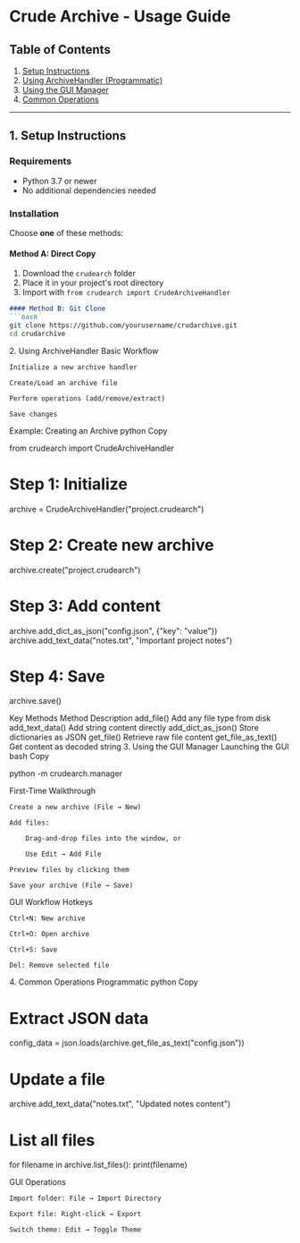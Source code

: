 # Crude Archive - Usage Guide

## Table of Contents
1. [Setup Instructions](#setup)
2. [Using ArchiveHandler (Programmatic)](#archivehandler)
3. [Using the GUI Manager](#gui-manager)
4. [Common Operations](#common-operations)

---

## <a name="setup"></a>1. Setup Instructions

### Requirements
- Python 3.7 or newer
- No additional dependencies needed

### Installation
Choose **one** of these methods:

#### Method A: Direct Copy
1. Download the `crudearch` folder
2. Place it in your project's root directory
3. Import with `from crudearch import CrudeArchiveHandler`
```markdown
#### Method B: Git Clone
```bash
git clone https://github.com/yourusername/crudarchive.git
cd crudarchive
```

<a name="archivehandler"></a>2. Using ArchiveHandler
Basic Workflow

    Initialize a new archive handler

    Create/Load an archive file

    Perform operations (add/remove/extract)

    Save changes

Example: Creating an Archive
python
Copy

from crudearch import CrudeArchiveHandler

# Step 1: Initialize
archive = CrudeArchiveHandler("project.crudearch")

# Step 2: Create new archive
archive.create("project.crudearch")

# Step 3: Add content
archive.add_dict_as_json("config.json", {"key": "value"})
archive.add_text_data("notes.txt", "Important project notes")

# Step 4: Save
archive.save()

Key Methods
Method	Description
add_file()	Add any file type from disk
add_text_data()	Add string content directly
add_dict_as_json()	Store dictionaries as JSON
get_file()	Retrieve raw file content
get_file_as_text()	Get content as decoded string
<a name="gui-manager"></a>3. Using the GUI Manager
Launching the GUI
bash
Copy

python -m crudearch.manager

First-Time Walkthrough

    Create a new archive (File → New)

    Add files:

        Drag-and-drop files into the window, or

        Use Edit → Add File

    Preview files by clicking them

    Save your archive (File → Save)

GUI Workflow
Hotkeys

    Ctrl+N: New archive

    Ctrl+O: Open archive

    Ctrl+S: Save

    Del: Remove selected file

<a name="common-operations"></a>4. Common Operations
Programmatic
python
Copy

# Extract JSON data
config_data = json.loads(archive.get_file_as_text("config.json"))

# Update a file
archive.add_text_data("notes.txt", "Updated notes content")

# List all files
for filename in archive.list_files():
    print(filename)

GUI Operations

    Import folder: File → Import Directory

    Export file: Right-click → Export

    Switch theme: Edit → Toggle Theme
